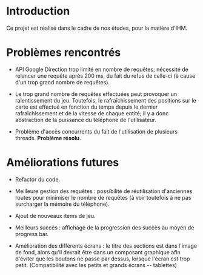 # Introduction #

Ce projet est réalisé dans le cadre de nos études, pour la matière d'IHM.

# Problèmes rencontrés #

  * API Google Direction trop limité en nombre de requêtes; nécessité de relancer une requête après 200 ms, du fait du refus de celle-ci (à cause d'un trop grand nombre de requêtes).

  * Le trop grand nombre de requêtes effectuées peut provoquer un ralentissement du jeu. Toutefois, le rafraîchissement des positions sur le carte est effectué en fonction du temps depuis le dernier rafraîchissement et de la vitesse de chaque entité; il y a donc abstraction de la puissance du téléphone de l'utilisateur.

  * Problème d'accès concurrents du fait de l'utilisation de plusieurs threads. **Problème résolu**.

# Améliorations futures #

  * Refactor du code.

  * Meilleure gestion des requêtes : possibilité de réutilisation d'anciennes routes pour minimiser le nombre de requêtes (à voir toutefois à ne pas surcharger la mémoire du téléphone).

  * Ajout de nouveaux items de jeu.

  * Meilleurs succès : affichage de la progression des succès au moyen de progress bar.

  * Amélioration des différents écrans : le titre des sections est dans l'image de fond, alors qu'il devrait être dans un composant graphique afin d'éviter que les boutons ne passe par dessus, lorsque l'écran est trop petit. (Compatibilité avec les petits et grands écrans -- tablettes)